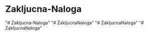 # Zakljucna-Naloga
"# Zakljucna-Naloga" 
"# ZakljucnaNaloga" 
"# ZakljucnaNaloga" 
"# ZakljucnaNaloga" 
